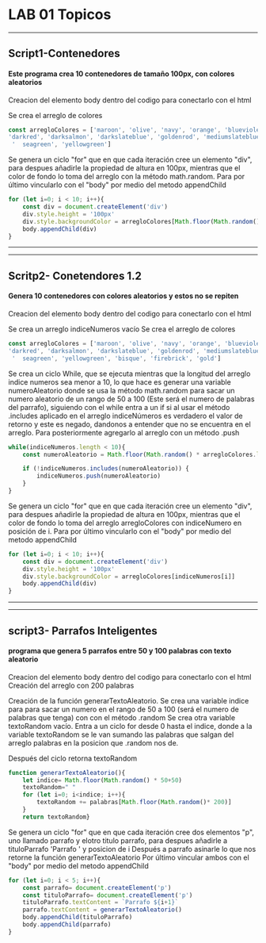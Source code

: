 # LAB 01 Topicos
---

## Script1-Contenedores

#### Este programa crea 10 contenedores de tamaño 100px, con colores aleatorios

Creacion del elemento body dentro del codigo para conectarlo con el html

Se crea el arreglo de colores
```js
const arregloColores = ['maroon', 'olive', 'navy', 'orange', 'blueviolet', 'coral', 'cornflowerblue', 'darkolivegreen', 
'darkred', 'darksalmon', 'darkslateblue', 'goldenrod', 'mediumslateblue', 'orangered','	darkmagenta',
 '	seagreen', 'yellowgreen']
```

Se genera un ciclo "for" que en que cada iteración cree un elemento "div", para despues añadirle la propiedad de altura en 100px, mientras que el color de fondo lo toma del arreglo con la método math.random. Para por último vincularlo con el "body" por medio del metodo appendChild
```js
for (let i=0; i < 10; i++){
    const div = document.createElement('div')
    div.style.height = '100px'
    div.style.backgroundColor = arregloColores[Math.floor(Math.random() * arregloColores.length)]
    body.appendChild(div)
}
```
---
---

## Scritp2- Conetendores 1.2

#### Genera 10 contenedores con colores aleatorios y estos no se repiten

Creacion del elemento body dentro del codigo para conectarlo con el html

Se crea un arreglo indiceNumeros vacío
Se crea el arreglo de colores
```js
const arregloColores = ['maroon', 'olive', 'navy', 'orange', 'blueviolet', 'coral', 'cornflowerblue', 'darkolivegreen', 
'darkred', 'darksalmon', 'darkslateblue', 'goldenrod', 'mediumslateblue', 'orangered','	darkmagenta',
 '	seagreen', 'yellowgreen', 'bisque', 'firebrick', 'gold']
```
Se crea un ciclo While, que se ejecuta mientras que la longitud del arreglo indice numeros sea menor a 10, lo que hace es generar una variable numeroAleatorio donde se usa la método math.random para sacar un numero aleatorio de un rango de 50 a 100 (Este será el numero de palabras del parrafo), siguiendo con el while entra a un if si al usar el método .includes aplicado en el arreglo indiceNúmeros es verdadero el valor de retorno y este es negado, dandonos a entender que no se encuentra en el arreglo. Para posteriormente agregarlo al arreglo con un método .push

```js
while(indiceNumeros.length < 10){
    const numeroAleatorio = Math.floor(Math.random() * arregloColores.length)

    if (!indiceNumeros.includes(numeroAleatorio)) {
        indiceNumeros.push(numeroAleatorio)
    }
}
```
Se genera un ciclo "for" que en que cada iteración cree un elemento "div", para despues añadirle la propiedad de altura en 100px, mientras que el color de fondo lo toma del arreglo arregloColores con indiceNumero en posición de i. Para por último vincularlo con el "body" por medio del metodo appendChild

```js
for (let i=0; i < 10; i++){
    const div = document.createElement('div')
    div.style.height = '100px'
    div.style.backgroundColor = arregloColores[indiceNumeros[i]]
    body.appendChild(div)
}

```

---
---
## script3- Parrafos Inteligentes

#### programa que genera 5 parrafos entre 50 y 100 palabras con texto aleatorio

Creacion del elemento body dentro del codigo para conectarlo con el html
Creación del arreglo con 200 palabras

Creación de la función generarTextoAleatorio. Se crea una variable indice para para sacar un numero en el rango de 50 a 100 (será el numero de palabras que tenga) con con el método .random
Se crea otra variable textoRandom vacío. Entra a un ciclo for desde 0 hasta el indice, donde a la variable textoRandom se le van sumando las palabras que salgan del arreglo palabras en la posicion que .random nos de.

Después del ciclo retorna textoRandom

```js
function generarTextoAleatorio(){
    let indice= Math.floor(Math.random() * 50+50)
    textoRandom=" "
    for (let i=0; i<indice; i++){
        textoRandom += palabras[Math.floor(Math.random()* 200)]
    }
    return textoRandom}
```

Se genera un ciclo "for" que en que cada iteración cree dos elementos "p", uno llamado parrafo y elotro titulo parrafo, para despues añadirle a tituloParrafo 'Parrafo ' y posicion de i
Después a parrafo asinarle lo que nos retorne la función generarTextoAleatorio
Por último vincular ambos con el "body" por medio del metodo appendChild
```js
for (let i=0; i < 5; i++){
    const parrafo= document.createElement('p')
    const tituloParrafo= document.createElement('p')
    tituloParrafo.textContent = `Parrafo ${i+1}`
    parrafo.textContent = generarTextoAleatorio()
    body.appendChild(tituloParrafo)
    body.appendChild(parrafo)
}
```

